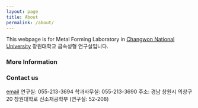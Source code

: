 ```yaml
---
layout: page
title: About
permalink: /about/
---
```


This webpage is for Metal Forming Laboratory in [Changwon National University](http://www.changwon.ac.kr)
창원대학교 금속성형 연구실입니다.


### More Information

### Contact us
[email](mailto:yjeong@changwon.ac.kr)
연구실: 055-213-3694
학과사무실: 055-213-3690
주소: 경남 창원시 의창구 20 창원대학로 신소재공학부 (연구실: 52-208)

